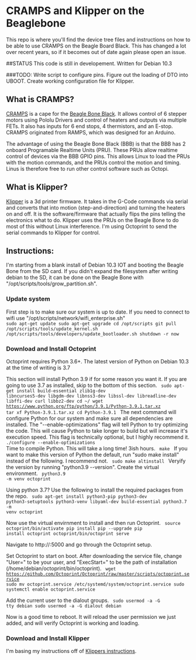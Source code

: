 # CRAMPS and Klipper on the Beaglebone
This repo is where you'll find the device tree files and instructions on how to be able to use CRAMPS on the Beagle Board Black. This has changed a lot over recent years, so if it becomes out of date again please open an issue.

##STATUS
This code is still in developement.
Written for Debian 10.3

###TODO:
Write script to configure pins.
Figure out the loading of DTO into UBOOT.
Create working configuration file for Klipper.

## What is CRAMPS?
[CRAMPS](https://github.com/cdsteinkuehler/bobc_hardware/tree/CRAMPS/CRAMPS) is a cape for the [Beagle Bone Black](https://beagleboard.org/black). It allows control of 6 stepper motors using Pololu Drivers and control of heaters and outputs via multiple FETs. It also has inputs for 6 end stops, 4 thermistors, and an E-stop. CRAMPS originated from RAMPS, which was designed for an Arduino.

The advantage of using the Beagle Bone Black (BBB) is that the BBB has 2 onboard Programable Realtime Units (PRU). These PRUs allow realtime control of devices via the BBB GPIO pins. This allows Linux to load the PRUs with the motion commands, and the PRUs control the motion and timing. Linus is therefore free to run other control software such as Octopi.

## What is Klipper?
[Klipper](https://www.klipper3d.org) is a 3d printer firmware. It takes in the G-Code commands via serial and converts that into motion (step-and-direction) and turning the heaters on and off. It is the software/firmware that actually flips the pins telling the electronics what to do. Klipper uses the PRUs on the Beagle Bone to do most of this without Linux interference. I'm using Octoprint to send the serial commands to Klipper for control.

## Instructions:
I'm starting from a blank install of Debian 10.3 IOT and booting the Beagle Bone from the SD card. If you didn't expand the filesystem after writing debian to the SD, it can be done on the Beagle Bone with "/opt/scripts/tools/grow_partition.sh".
### Update system
First step is to make sure our system is up to date. If you need to connect to wifi use "/opt/scripts/network/wifi_enterprise.sh"
<code>
sudo apt-get update
sudo apt-get upgrade
cd /opt/scripts
git pull
/opt/scripts/tools/update_kernel.sh
/opt/scripts/tools/developers/update_bootloader.sh
shutdown -r now
</code>

### Download and Install Octoprint
Octoprint requires Python 3.6+. The latest version of Python on Debian 10.3 at the time of writing is 3.7

This section will install Python 3.9 if for some reason you want it. If you are going to use 3.7 as installed, skip to the bottom of this section.
<code>
sudo apt-get install build-essential zlib1g-dev libncurses5-dev libgdm-dev libnss3-dev libssl-dev libreadline-dev libffi-dev curl libbz2-dev
cd ~/
wget https://www.python.org/ftp/python/3.9.1/Python-3.9.1.tar.xz
tar xf Python-3.9.1.tar.xz
cd Python-3.9.1
</code>
The next command will configure Python for our system and make sure all dependencies are installed. The "--enable-optimizations" flag will tell Python to try optimizing the code. This will cause Python to take longer to build but will increase it's execution speed. This flag is technically optional, but I highly recommend it.
<code>
./configure --enable-optimizations
</code>
Time to compile Python. This will take a long time! 3ish hours.
<code>
make
</code>
If you want to make this version of Python the default, run "sudo make install" instead of the following. I recommend not.
<code>
sudo make altinstall
</code>
Veryify the version by running "python3.9 --version".
Create the virtual environment.
<code>
python3.9 -m venv octoprint
</code>

Using python 3.7? Use the following to install the required packages from the repo.
<code>
sudo apt-get install python3-pip python3-dev python3-setuptools python3-venv libyaml-dev build-essential
python3.7 -m venv octoprint
</code>

Now use the virtual envirnment to install and then run Octoprint.
<code>
source octoprint/bin/activate
pip install pip --upgrade
pip install octoprint
octoprint/bin/octoprint serve
</code>

Navigate to http://<IP>:5000 and go through the Octoprint setup.

Set Octoprint to start on boot. After downloading the service file, change "User=" to be your user, and "ExecStart=" to be the path of installation (/home/debian/octoprint/bin/octoprint).
<code>
wget https://github.com/Octoprint/Octoprint/raw/master/scripts/octoprint.service
sudo mv octoprint.service /etc/systemd/system/octoprint.service
sudo systemctl enable octoprint.service
</code>

Add the current user to the dialout groups.
<code>
sudo usermod -a -G tty debian
sudo usermod -a -G dialout debian
</code>

Now is a good time to reboot. It will reload the user permission we just added, and will verify Octoprint is working and loading.

### Download and Install Klipper
I'm basing my instructions off of [Klippers instructions](https://www.klipper3d.org/beaglebone.html).

